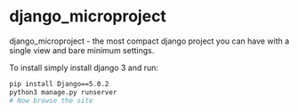 # django_microproject
django_microproject  - the most compact django project you can have with a single view and bare minimum settings.


To install simply install django 3 and run:

```bash
pip install Django==5.0.2
python3 manage.py runserver
# Now browse the site
```
